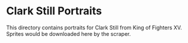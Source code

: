 # Clark Still Portraits

This directory contains portraits for Clark Still from King of Fighters XV.
Sprites would be downloaded here by the scraper.
